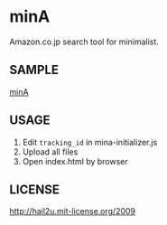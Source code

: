 minA
====

Amazon.co.jp search tool for minimalist.


SAMPLE
------

[minA](http://hail2u.github.com/minA/)


USAGE
-----

  1. Edit `tracking_id` in mina-initializer.js
  2. Upload all files
  3. Open index.html by browser


LICENSE
-------

http://hail2u.mit-license.org/2009
